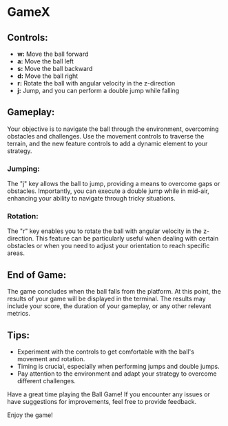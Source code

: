 # GameX

## Controls:

* **w:** Move the ball forward
* **a:** Move the ball left
* **s:** Move the ball backward
* **d:** Move the ball right
* **r:** Rotate the ball with angular velocity in the z-direction
* **j:** Jump, and you can perform a double jump while falling

## Gameplay:

Your objective is to navigate the ball through the environment, overcoming obstacles and challenges. Use the movement controls to traverse the terrain, and the new feature controls to add a dynamic element to your strategy.

### Jumping:

The "j" key allows the ball to jump, providing a means to overcome gaps or obstacles. Importantly, you can execute a double jump while in mid-air, enhancing your ability to navigate through tricky situations.

### Rotation:

The "r" key enables you to rotate the ball with angular velocity in the z-direction. This feature can be particularly useful when dealing with certain obstacles or when you need to adjust your orientation to reach specific areas.

## End of Game:

The game concludes when the ball falls from the platform. At this point, the results of your game will be displayed in the terminal. The results may include your score, the duration of your gameplay, or any other relevant metrics.

## Tips:

* Experiment with the controls to get comfortable with the ball's movement and rotation.
* Timing is crucial, especially when performing jumps and double jumps.
* Pay attention to the environment and adapt your strategy to overcome different challenges.

Have a great time playing the Ball Game! If you encounter any issues or have suggestions for improvements, feel free to provide feedback.

Enjoy the game!
